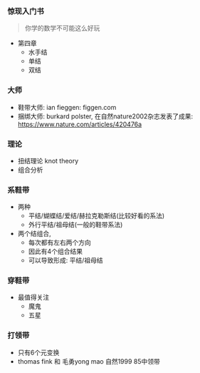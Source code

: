 ### 惊现入门书

> 你学的数学不可能这么好玩

- 第四章
  - 水手结
  - 单结
  - 双结

### 大师

- 鞋带大师: ian fieggen: figgen.com
- 捆绑大师: burkard polster, 在自然nature2002杂志发表了成果: https://www.nature.com/articles/420476a

### 理论

- 扭结理论 knot theory
- 组合分析

### 系鞋带

- 两种
  - 平结/蝴蝶结/爱结/赫拉克勒斯结(比较好看的系法)
  - 外行平结/祖母结(一般的鞋带系法)
- 两个结组合, 
  - 每次都有左右两个方向
  - 因此有4个组合结果
  - 可以导致形成: 平结/祖母结

### 穿鞋带

- 最值得关注
  - 魔鬼
  - 五星



### 打领带

- 只有6个元变换
- thomas fink 和 毛勇yong mao 自然1999 85中领带